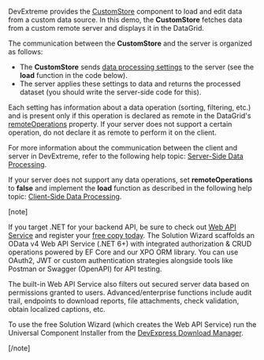 DevExtreme provides the [CustomStore](/Documentation/ApiReference/Data_Layer/CustomStore/) component to load and edit data from a custom data source. In this demo, the **CustomStore** fetches data from a custom remote server and displays it in the DataGrid.

The communication between the **CustomStore** and the server is organized as follows:
 
- The **CustomStore** sends [data processing settings](/Documentation/ApiReference/Data_Layer/CustomStore/LoadOptions/) to the server (see the **load** function in the code below).
- The server applies these settings to data and returns the processed dataset (you should write the server-side code for this).

Each setting has information about a data operation (sorting, filtering, etc.) and is present only if this operation is declared as remote in the DataGrid's [remoteOperations](/Documentation/ApiReference/UI_Components/dxDataGrid/Configuration/remoteOperations/) property. If your server does not support a certain operation, do not declare it as remote to perform it on the client.

For more information about the communication between the client and server in DevExtreme, refer to the following help topic: [Server-Side Data Processing](/Documentation/Guide/Data_Binding/Specify_a_Data_Source/Custom_Data_Sources/#Load_Data/Server-Side_Data_Processing).

If your server does not support any data operations, set **remoteOperations** to **false** and implement the **load** function as described in the following help topic: [Client-Side Data Processing](/Documentation/Guide/Data_Binding/Specify_a_Data_Source/Custom_Data_Sources/#Load_Data/Client-Side_Data_Processing).

[note]

If you target .NET for your backend API, be sure to check out <a href="https://docs.devexpress.com/eXpressAppFramework/403394/backend-web-api-service?utm_source=js.devexpress.com&utm_medium=referral&utm_campaign=xaf&utm_content=grid-demo-custom-source" target="_blank">Web API Service</a> and register your <a href="https://www.devexpress.com/security-api-free?utm_source=js.devexpress.com&utm_medium=referral&utm_campaign=xaf&utm_content=grid-demo-custom-source" target="_blank">free copy today</a>. The Solution Wizard scaffolds an OData v4 Web API Service (.NET 6+) with integrated authorization & CRUD operations powered by EF Core and our XPO ORM library. You can use OAuth2, JWT or custom authentication strategies alongside tools like Postman or Swagger (OpenAPI) for API testing.

The built-in Web API Service also filters out secured server data based on permissions granted to users. Advanced/enterprise functions include audit trail, endpoints to download reports, file attachments, check validation, obtain localized captions, etc. 

To use the free Solution Wizard (which creates the Web API Service) run the Universal Component Installer from the <a href="https://www.devexpress.com/ClientCenter/DownloadManager/?utm_source=js.devexpress.com&utm_medium=referral&utm_campaign=xaf&utm_content=grid-demo-custom-source" target="_blank">DevExpress Download Manager</a>.

[/note]